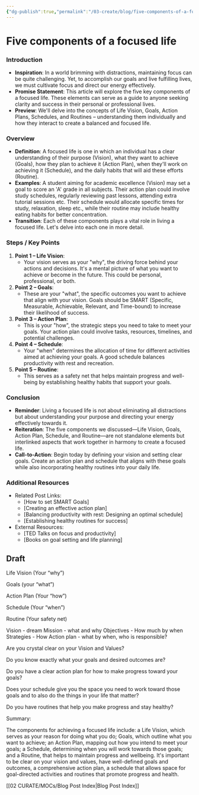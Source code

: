 ```yaml
---
{"dg-publish":true,"permalink":"/03-create/blog/five-components-of-a-focused-life/","tags":["goals","objectives","life-vision"]}
---
```



# Five components of a focused life

### Introduction

- **Inspiration**: In a world brimming with distractions, maintaining focus can be quite challenging. Yet, to accomplish our goals and live fulfilling lives, we must cultivate focus and direct our energy effectively.
- **Promise Statement**: This article will explore the five key components of a focused life. These elements can serve as a guide to anyone seeking clarity and success in their personal or professional lives.
- **Preview**: We'll delve into the concepts of Life Vision, Goals, Action Plans, Schedules, and Routines – understanding them individually and how they interact to create a balanced and focused life.

### Overview

- **Definition**: A focused life is one in which an individual has a clear understanding of their purpose (Vision), what they want to achieve (Goals), how they plan to achieve it (Action Plan), when they'll work on achieving it (Schedule), and the daily habits that will aid these efforts (Routine). 
- **Examples**: A student aiming for academic excellence (Vision) may set a goal to score an 'A' grade in all subjects. Their action plan could involve study schedules, regularly reviewing past lessons, attending extra tutorial sessions etc. Their schedule would allocate specific times for study, relaxation, sleep etc., while their routine may include healthy eating habits for better concentration.
- **Transition**: Each of these components plays a vital role in living a focused life. Let's delve into each one in more detail.

### Steps / Key Points

1. **Point 1 – Life Vision**:
    - Your vision serves as your "why", the driving force behind your actions and decisions. It's a mental picture of what you want to achieve or become in the future. This could be personal, professional, or both.
2. **Point 2 – Goals**:
    - These are your "what", the specific outcomes you want to achieve that align with your vision. Goals should be SMART (Specific, Measurable, Achievable, Relevant, and Time-bound) to increase their likelihood of success.
3. **Point 3 – Action Plan**:
    - This is your "how", the strategic steps you need to take to meet your goals. Your action plan could involve tasks, resources, timelines, and potential challenges.
4. **Point 4 – Schedule**:
    - Your "when" determines the allocation of time for different activities aimed at achieving your goals. A good schedule balances productivity with rest and recreation.
5. **Point 5 – Routine**:
    - This serves as a safety net that helps maintain progress and well-being by establishing healthy habits that support your goals.

### Conclusion

- **Reminder**: Living a focused life is not about eliminating all distractions but about understanding your purpose and directing your energy effectively towards it.
- **Reiteration**: The five components we discussed—Life Vision, Goals, Action Plan, Schedule, and Routine—are not standalone elements but interlinked aspects that work together in harmony to create a focused life.
- **Call-to-Action**: Begin today by defining your vision and setting clear goals. Create an action plan and schedule that aligns with these goals while also incorporating healthy routines into your daily life.

### Additional Resources

- Related Post Links:
   - [How to set SMART Goals]
   - [Creating an effective action plan]
   - [Balancing productivity with rest: Designing an optimal schedule]
   - [Establishing healthy routines for success]
- External Resources:
   - [TED Talks on focus and productivity]
   - [Books on goal setting and life planning]


## Draft

Life Vision (Your “why”)

Goals (your “what”)

Action Plan (Your “how”)

Schedule (Your “when”)

Routine (Your safety net)





Vision - dream
Mission - what and why
Objectives - How much by when
Strategies - How
Action plan - what by when, who is responsible?



Are you crystal clear on your Vision and Values?


Do you know exactly what your goals and desired outcomes are?

Do you have a clear action plan for how to make progress toward your goals?

Does your schedule give you the space you need to work toward those goals and to also do the things in your life that matter?

Do you have routines that help you make progress and stay healthy?

Summary:

The components for achieving a focused life include: a Life Vision, which serves as your reason for doing what you do; Goals, which outline what you want to achieve; an Action Plan, mapping out how you intend to meet your goals; a Schedule, determining when you will work towards those goals; and a Routine, that helps to maintain progress and wellbeing. It's important to be clear on your vision and values, have well-defined goals and outcomes, a comprehensive action plan, a schedule that allows space for goal-directed activities and routines that promote progress and health.



[[02 CURATE/MOCs/Blog Post Index\|Blog Post Index]]